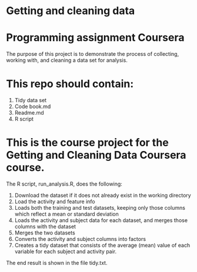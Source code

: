 # Getting and cleaning data
# Programming assignment Coursera

The purpose of this project is to demonstrate the process of collecting, working with, and cleaning a data set for analysis.

# This repo should contain:

1. Tidy data set
2. Code book.md
3. Readme.md
4. R script 

# This is the course project for the Getting and Cleaning Data Coursera course. 

The R script, run_analysis.R, does the following:

1. Download the dataset if it does not already exist in the working directory
2. Load the activity and feature info
3. Loads both the training and test datasets, keeping only those columns which reflect a mean or standard deviation
4. Loads the activity and subject data for each dataset, and merges those columns with the dataset
5. Merges the two datasets
6. Converts the activity and subject columns into factors
7. Creates a tidy dataset that consists of the average (mean) value of each variable for each subject and activity pair.

The end result is shown in the file tidy.txt.

